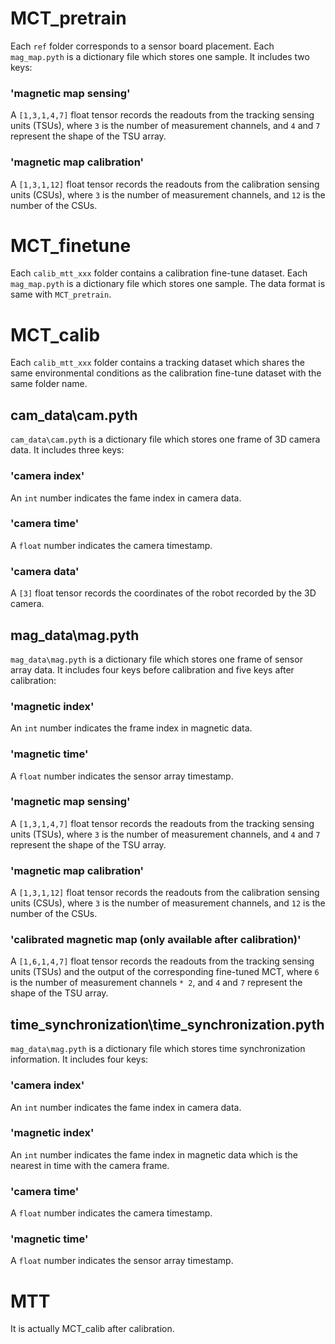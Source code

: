 # MCT_pretrain
Each `ref` folder corresponds to a sensor board placement. 
Each `mag_map.pyth` is a dictionary file which stores one sample. It includes two keys:
### 'magnetic map sensing'
A `[1,3,1,4,7]` float tensor records the readouts from the tracking sensing units (TSUs), where `3` is the number of measurement channels, and `4` and `7` represent the shape of the TSU array. 

### 'magnetic map calibration'
A `[1,3,1,12]` float tensor records the readouts from the calibration sensing units (CSUs), where `3` is the number of measurement channels, and `12` is the number of the CSUs.

# MCT_finetune
Each `calib_mtt_xxx` folder contains a calibration fine-tune dataset.
Each `mag_map.pyth` is a dictionary file which stores one sample. The data format is same with `MCT_pretrain`.

# MCT_calib
Each `calib_mtt_xxx` folder contains a tracking dataset which  shares the same environmental conditions as the calibration fine-tune dataset with the same folder name.
## cam_data\cam.pyth
`cam_data\cam.pyth` is a dictionary file which stores one frame of 3D camera data. It includes three keys:
### 'camera index'
An `int` number indicates the fame index in camera data.
### 'camera time'
A `float` number indicates the camera timestamp.
### 'camera data'
A `[3]` float tensor records the coordinates of the robot recorded by the 3D camera.

## mag_data\mag.pyth
`mag_data\mag.pyth` is a dictionary file which stores one frame of sensor array data. It includes four keys before calibration and five keys after calibration:
### 'magnetic index'
An `int` number indicates the frame index in magnetic data.
### 'magnetic time'
A `float` number indicates the sensor array timestamp.
### 'magnetic map sensing'
A `[1,3,1,4,7]` float tensor records the readouts from the tracking sensing units (TSUs), where `3` is the number of measurement channels, and `4` and `7` represent the shape of the TSU array. 
### 'magnetic map calibration'
A `[1,3,1,12]` float tensor records the readouts from the calibration sensing units (CSUs), where `3` is the number of measurement channels, and `12` is the number of the CSUs.
### 'calibrated magnetic map (only available after calibration)'
A `[1,6,1,4,7]` float tensor records the readouts from the tracking sensing units (TSUs) and the output of the corresponding fine-tuned MCT, where `6` is the number of measurement channels `* 2`, and `4` and `7` represent the shape of the TSU array. 

## time_synchronization\time_synchronization.pyth
`mag_data\mag.pyth` is a dictionary file which stores time synchronization information. It includes four keys:
### 'camera index'
An `int` number indicates the fame index in camera data.
### 'magnetic index'
An `int` number indicates the fame index in magnetic data which is the nearest in time with the camera frame.
### 'camera time'
A `float` number indicates the camera timestamp.
### 'magnetic time'
A `float` number indicates the sensor array timestamp.

# MTT
It is actually MCT_calib after calibration.


















